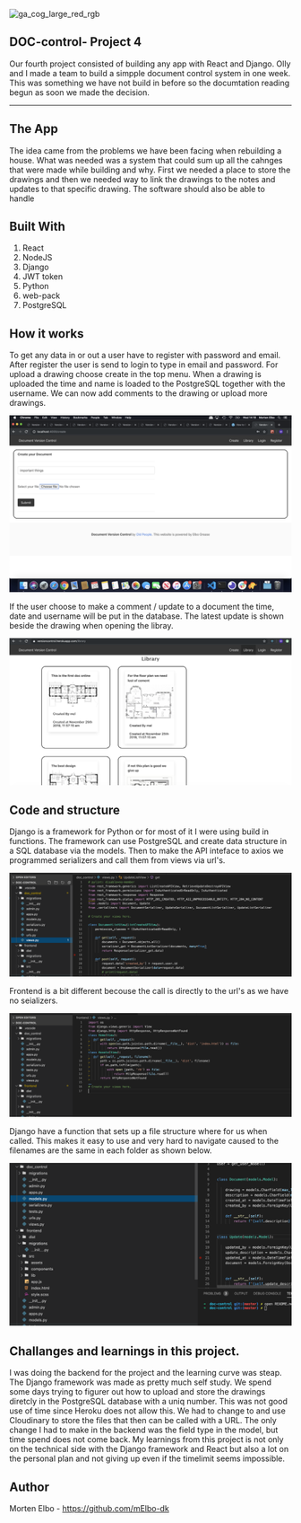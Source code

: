 ![ga_cog_large_red_rgb](https://cloud.githubusercontent.com/assets/40461/8183776/469f976e-1432-11e5-8199-6ac91363302b.png)

## DOC-control- Project 4
Our fourth project consisted of building any app with React and Django. Olly and I made a team to build a simpple document control system in one week. This was something we have not build in before so the documtation reading begun as soon we made the decision.

---

## The App
The idea came from the problems we have been facing when rebuilding a house. What was needed was a system that could sum up all the cahnges that were made while building and why. First we needed a place to store the drawings and then we needed way to link the drawings to the notes and updates to that specific drawing. The software should also be able to handle 

## Built With

1. React
2. NodeJS
3. Django
4. JWT token
5. Python
6. web-pack
7. PostgreSQL

## How it works

To get any data in or out a user have to register with password and email. After register the user is send to login to type in email and password. For upload a drawing choose create in the top menu. 
When a drawing is uploaded the time and name is loaded to the PostgreSQL together with the username. We can now add comments to the drawing or upload more drawings.

![readme-one](images/create.png)

If the user choose to make a comment / update to a document the time, date and username will be put in the database. The latest update is shown beside the drawing when opening the libray. 

![readme-one](images/library.png)



## Code and structure

Django is a framework for Python or for most of it I were using build in functions. The framework can use PostgreSQL and create data structure in a SQL database via the models. Then to make the API inteface to axios we programmed serializers and call them from views via url's.

![readme-one](images/backend_view.png) 

Frontend is a bit different becouse the call is directly to the url's as we have no seializers.

![readme-one](images/frontend_view.png)

Django have a function that sets up a file structure where for us when called. This makes it easy to use and very hard to navigate caused to the filenames are the same in each folder as shown below. 

![readme-one](images/filestruct.png) 



## Challanges and learnings in this project.
I was doing the backend for the project and the learning curve was steap. 
The Django framework was made as pretty much self study. 
We spend some days trying to figurer out how to upload and store the drawings diretcly in the PostgreSQL database with a uniq number. This was not good use of time since Heroku does not allow this. We had to change to and use Cloudinary to store the files that then can be called with a URL. The only change I had to make in the backend was the field type in the model, but time spend does not come back. 
My learnings from this project is not only on the technical side with the Django framework and React but also a lot on the personal plan and not giving up even if the timelimit seems impossible.  



## Author

Morten Elbo - https://github.com/mElbo-dk
